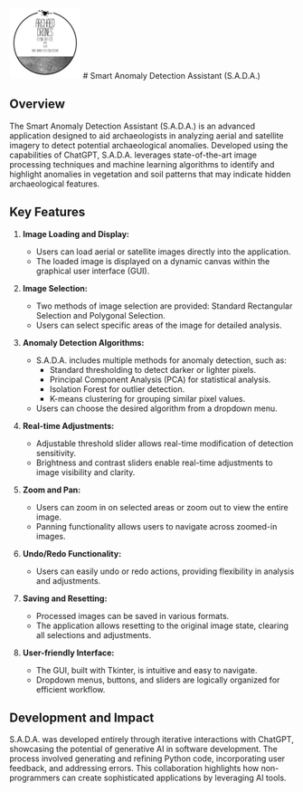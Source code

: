 <img src="https://github.com/gabcicc/S.A.D.A./blob/main/images/logo_SADA_.png" alt="Logo" width="25%">
# Smart Anomaly Detection Assistant (S.A.D.A.)

## Overview

The Smart Anomaly Detection Assistant (S.A.D.A.) is an advanced application designed to aid archaeologists in analyzing aerial and satellite imagery to detect potential archaeological anomalies. Developed using the capabilities of ChatGPT, S.A.D.A. leverages state-of-the-art image processing techniques and machine learning algorithms to identify and highlight anomalies in vegetation and soil patterns that may indicate hidden archaeological features.

## Key Features

1. **Image Loading and Display:**
   - Users can load aerial or satellite images directly into the application.
   - The loaded image is displayed on a dynamic canvas within the graphical user interface (GUI).

2. **Image Selection:**
   - Two methods of image selection are provided: Standard Rectangular Selection and Polygonal Selection.
   - Users can select specific areas of the image for detailed analysis.

3. **Anomaly Detection Algorithms:**
   - S.A.D.A. includes multiple methods for anomaly detection, such as:
     - Standard thresholding to detect darker or lighter pixels.
     - Principal Component Analysis (PCA) for statistical analysis.
     - Isolation Forest for outlier detection.
     - K-means clustering for grouping similar pixel values.
   - Users can choose the desired algorithm from a dropdown menu.

4. **Real-time Adjustments:**
   - Adjustable threshold slider allows real-time modification of detection sensitivity.
   - Brightness and contrast sliders enable real-time adjustments to image visibility and clarity.

5. **Zoom and Pan:**
   - Users can zoom in on selected areas or zoom out to view the entire image.
   - Panning functionality allows users to navigate across zoomed-in images.

6. **Undo/Redo Functionality:**
   - Users can easily undo or redo actions, providing flexibility in analysis and adjustments.

7. **Saving and Resetting:**
   - Processed images can be saved in various formats.
   - The application allows resetting to the original image state, clearing all selections and adjustments.

8. **User-friendly Interface:**
   - The GUI, built with Tkinter, is intuitive and easy to navigate.
   - Dropdown menus, buttons, and sliders are logically organized for efficient workflow.

## Development and Impact

S.A.D.A. was developed entirely through iterative interactions with ChatGPT, showcasing the potential of generative AI in software development. The process involved generating and refining Python code, incorporating user feedback, and addressing errors. This collaboration highlights how non-programmers can create sophisticated applications by leveraging AI tools.
